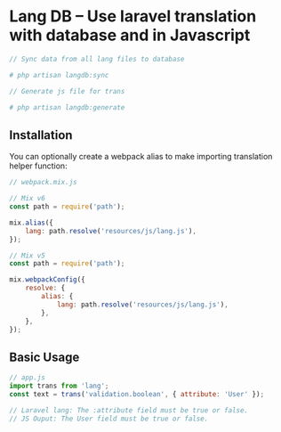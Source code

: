 # Lang DB – Use laravel translation with database and in Javascript

```php
// Sync data from all lang files to database

# php artisan langdb:sync
```

```php
// Generate js file for trans

# php artisan langdb:generate
```

## Installation
You can optionally create a webpack alias to make importing translation helper function:

```js
// webpack.mix.js

// Mix v6
const path = require('path');

mix.alias({
    lang: path.resolve('resources/js/lang.js'),
});

// Mix v5
const path = require('path');

mix.webpackConfig({
    resolve: {
        alias: {
            lang: path.resolve('resources/js/lang.js'),
        },
    },
});
```

## Basic Usage

```js
// app.js
import trans from 'lang';
const text = trans('validation.boolean', { attribute: 'User' });

// Laravel lang: The :attribute field must be true or false.
// JS Ouput: The User field must be true or false.
```